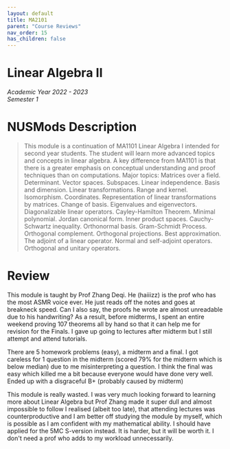 ```yaml
---
layout: default
title: MA2101
parent: "Course Reviews"
nav_order: 15
has_children: false
---
```


# Linear Algebra II
*Academic Year 2022 - 2023*  
*Semester 1*

# NUSMods Description
> This module is a continuation of MA1101 Linear Algebra I intended for second year students. The student will learn more advanced topics and concepts in linear algebra. A key difference from MA1101 is that there is a greater emphasis on conceptual understanding and proof techniques than on computations. Major topics: Matrices over a field. Determinant. Vector spaces. Subspaces. Linear independence. Basis and dimension. Linear transformations. Range and kernel. Isomorphism. Coordinates. Representation of linear transformations by matrices. Change of basis. Eigenvalues and eigenvectors. Diagonalizable linear operators. Cayley-Hamilton Theorem. Minimal polynomial. Jordan canonical form. Inner product spaces. Cauchy-Schwartz inequality. Orthonormal basis. Gram-Schmidt Process. Orthogonal complement. Orthogonal projections. Best approximation. The adjoint of a linear operator. Normal and self-adjoint operators. Orthogonal and unitary operators.

# Review
This module is taught by Prof Zhang Deqi. He (haiiizz) is the prof who has the most ASMR voice ever. He just reads off the notes and goes at breakneck speed. Can I also say, the proofs he wrote are almost unreadable due to his handwriting? As a result, before midterms, I spent an entire weekend proving 107 theorems all by hand so that it can help me for revision for the Finals. I gave up going to lectures after midterm but I still attempt and attend tutorials.

There are 5 homework problems (easy), a midterm and a final. I got careless for 1 question in the midterm (scored 79% for the midterm which is below median) due to me misinterpreting a question. I think the final was easy which killed me a bit because everyone would have done very well. Ended up with a disgraceful B+ (probably caused by midterm)

This module is really wasted. I was very much looking forward to learning more about Linear Algebra but Prof Zhang made it super dull and almost impossible to follow I realised (albeit too late), that attending lectures was counterproductive and I am better off studying the module by myself, which is possible as I am confident with my mathematical ability. I should have applied for the 5MC S-version instead. It is harder, but it will be worth it. I don't need a prof who adds to my workload unnecessarily.


